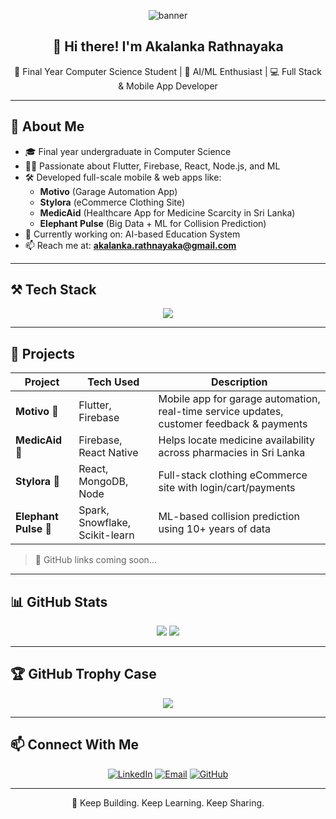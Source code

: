 <!-- Banner Image -->
<p align="center">
  <img src="https://capsule-render.vercel.app/api?type=waving&color=0:43e97b,100:38f9d7&height=220&section=header&text=Akalanka%20Rathnayaka&fontSize=40&fontColor=ffffff&animation=fadeIn" alt="banner"/>
</p>

<!-- Intro -->
<h2 align="center">👋 Hi there! I'm Akalanka Rathnayaka</h2>

<p align="center">
🚀 Final Year Computer Science Student | 🧠 AI/ML Enthusiast | 💻 Full Stack & Mobile App Developer
</p>

---

## 🧠 About Me
- 🎓 Final year undergraduate in Computer Science
- 👨‍💻 Passionate about Flutter, Firebase, React, Node.js, and ML
- 🛠️ Developed full-scale mobile & web apps like:
  - **Motivo** (Garage Automation App)
  - **Stylora** (eCommerce Clothing Site)
  - **MedicAid** (Healthcare App for Medicine Scarcity in Sri Lanka)
  - **Elephant Pulse** (Big Data + ML for Collision Prediction)
- 🔭 Currently working on: AI-based Education System
- 📫 Reach me at: **[akalanka.rathnayaka@gmail.com](mailto:akalanka.rathnayaka@gmail.com)**

---

## ⚒️ Tech Stack

<p align="center">
  <img src="https://skillicons.dev/icons?i=flutter,firebase,dart,react,js,nodejs,mongodb,html,css,python,cpp,git,figma" />
</p>

---

## 📌 Projects

| Project      | Tech Used | Description |
|--------------|-----------|-------------|
| **Motivo** 🚗 | Flutter, Firebase | Mobile app for garage automation, real-time service updates, customer feedback & payments |
| **MedicAid** 💊 | Firebase, React Native | Helps locate medicine availability across pharmacies in Sri Lanka |
| **Stylora** 👗 | React, MongoDB, Node | Full-stack clothing eCommerce site with login/cart/payments |
| **Elephant Pulse** 🐘 | Spark, Snowflake, Scikit-learn | ML-based collision prediction using 10+ years of data |

> 🔗 GitHub links coming soon...

---

## 📊 GitHub Stats

<p align="center">
  <img src="https://github-readme-stats.vercel.app/api?username=AkalankaRathnayaka&show_icons=true&theme=radical" />
  <img src="https://github-readme-stats.vercel.app/api/top-langs/?username=AkalankaRathnayaka&layout=compact&theme=radical" />
</p>

---

## 🏆 GitHub Trophy Case

<p align="center">
  <img src="https://github-profile-trophy.vercel.app/?username=AkalankaRathnayaka&theme=onestar&row=1&column=7" />
</p>

---

## 📫 Connect With Me

<p align="center">
  <a href="https://www.linkedin.com/in/akalanka-rathnayaka" target="_blank"><img alt="LinkedIn" src="https://img.shields.io/badge/LinkedIn-blue?style=flat-square&logo=linkedin"></a>
  <a href="mailto:akalanka.rathnayaka@gmail.com"><img alt="Email" src="https://img.shields.io/badge/Gmail-red?style=flat-square&logo=gmail"></a>
  <a href="https://github.com/AkalankaRathnayaka"><img alt="GitHub" src="https://img.shields.io/badge/GitHub-black?style=flat-square&logo=github"></a>
</p>

---

<p align="center">🧠 Keep Building. Keep Learning. Keep Sharing.</p>
